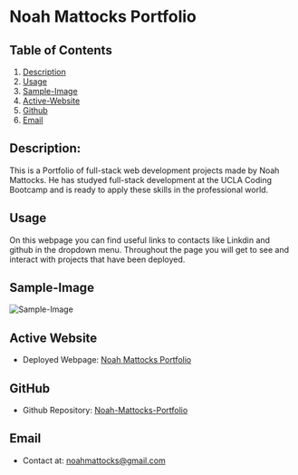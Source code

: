 # Noah Mattocks Portfolio


## Table of Contents
1. [Description](#Description)
2. [Usage](#Usage)
3. [Sample-Image](#Sample-Image)
4. [Active-Website](#active-website)
5. [Github](#Github)
6. [Email](#Email)  

## Description:
This is a Portfolio of full-stack web development projects made by Noah Mattocks. He has studyed full-stack development at the UCLA Coding Bootcamp and is ready to apply these skills in the professional world.

## Usage
On this webpage you can find useful links to contacts like Linkdin and github in the dropdown menu. Throughout the page you will get to see and interact with projects that have been deployed. 


## Sample-Image

![Sample-Image](https://raw.githubusercontent.com/TheHalfrican/The-Team-Profile-Generator/main/assets/images/Sample-Image.png)

## Active Website

- Deployed Webpage: [Noah Mattocks Portfolio](https://thehalfrican.github.io/Noah-Mattocks-Portfolio/)

## GitHub
- Github Repository: [Noah-Mattocks-Portfolio](https://github.com/TheHalfrican/Noah-Mattocks-Portfolio)
## Email
- Contact at: [noahmattocks@gmail.com](mailto:noahmattocks@gmail.com)